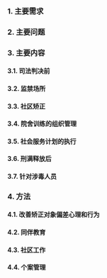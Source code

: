 ### 1. 主要需求
### 2. 主要问题
### 3. 主要内容
#### 3.1. 司法判决前
#### 3.2. 监禁场所
#### 3.3. 社区矫正
#### 3.4. 院舍训练的组织管理
#### 3.5. 社会服务计划的执行
#### 3.6. 刑满释放后
#### 3.7. 针对涉毒人员
### 4. 方法
#### 4.1. 改善矫正对象偏差心理和行为
#### 4.2. 同伴教育
#### 4.3. 社区工作
#### 4.4. 个案管理

